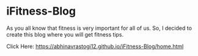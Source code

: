 # iFitness-Blog
As you all know that fitness is very important for all of us. So, I decided to create this blog where you will get fitness tips.


Click Here: https://abhinavrastogi12.github.io/iFitness-Blog/home.html
